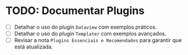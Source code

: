 # TODO: Documentar Plugins

- [ ] Detalhar o uso do plugin `Dataview` com exemplos práticos.
- [ ] Detalhar o uso do plugin `Templater` com exemplos avançados.
- [ ] Revisar a nota `Plugins Essenciais e Recomendados` para garantir que está atualizada.
